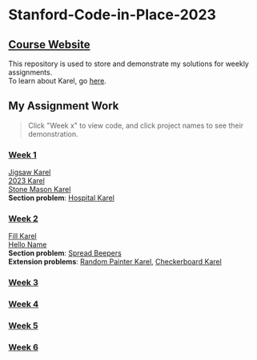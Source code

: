 # Stanford-Code-in-Place-2023

## [Course Website](https://codeinplace.stanford.edu/)  
This repository is used to store and demonstrate my solutions for weekly assignments.  
To learn about Karel, go [here](https://compedu.stanford.edu/karel-reader/docs/python/en/chapter1.html).

## My Assignment Work

> Click "Week x" to view code, and click project names to see their demonstration.  

### [Week 1](Week1)  
[Jigsaw Karel](https://codeinplace.stanford.edu/cip3/share/p9nZ0wap8i7Bp3RoXOug)  
[2023 Karel](https://codeinplace.stanford.edu/cip3/share/VN6lRm0xZvn1v8R2omqv)  
[Stone Mason Karel](https://codeinplace.stanford.edu/cip3/share/8RiZHD5u1hZ0P7Hydt8y)  
**Section problem**: [Hospital Karel](https://codeinplace.stanford.edu/cip3/share/yAX3i8THWRqdGw7EE2w3)  

### [Week 2](Week2)  
[Fill Karel](https://codeinplace.stanford.edu/cip3/share/7RtQ77m3qC9SzaJHViOp)  
[Hello Name](https://codeinplace.stanford.edu/cip3/share/lEI4v7zXyOPuMC7lk1TV)  
**Section problem**: [Spread Beepers](https://codeinplace.stanford.edu/cip3/share/PABXLdqiEsEtC6CK56ML)  
**Extension problems**: [Random Painter Karel](https://codeinplace.stanford.edu/cip3/share/bmYxxCi27dAykGoYnT6j), [Checkerboard Karel](https://codeinplace.stanford.edu/cip3/share/f7FXqWsRljIWJY4uwniQ)  

### [Week 3](Week3)  

### [Week 4](Week4)  

### [Week 5](Week5)  

### [Week 6](Week6)  
